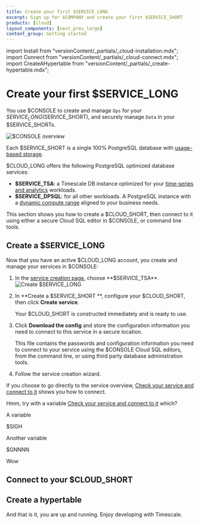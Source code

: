 ```yaml
---
title: Create your first $SERVICE_LONG
excerpt: Sign up for $COMPANY and create your first $SERVICE_SHORT
products: [cloud]
layout_components: [next_prev_large]
content_group: Getting started
---
```


import Install from "versionContent/_partials/_cloud-installation.mdx";
import Connect from "versionContent/_partials/_cloud-connect.mdx";
import CreateAHypertable from "versionContent/_partials/_create-hypertable.mdx";

# Create your first $SERVICE_LONG

You use $CONSOLE to create and manage `Ops` for your $SERVICE_LONG ($SERVICE_SHORT), and securely manage 
`Data` in your $SERVICE_SHORTs. 

![$CONSOLE overview](https://assets.timescale.com/docs/images/console-overview.png)

Each $SERVICE_SHORT is a single 100% PostgreSQL database with [usage-based storage][how-plans-work].

$CLOUD_LONG offers the following PostgreSQL optimized database services:

- **$SERVICE_TSA**: a Timescale DB instance optimized for your 
    [time-series and analytics][what-is-time-series] workloads.
- **$SERVICE_DPSQL**: for all other workloads. A PostgreSQL instance with a 
    [dynamic compute range][what-is-dynamic-postgres] aligned to your business needs.

This section shows you how to create a $CLOUD_SHORT, then connect to it using either a secure Cloud SQL 
editor in $CONSOLE, or command line tools.

<Install />

## Create a $SERVICE_LONG

<Procedure>

Now that you have an active $CLOUD_LONG account, you create and manage your services in $CONSOLE:

1. In the [service creation page]($CONSOLE_CREATE_SERVICE_URL), choose **$SERVICE_TSA**.
   ![Create $SERVICE_LONG](https://assets.timescale.com/docs/images/console-create-service.png)

1. In **Create a $SERVICE_SHORT **, configure your $CLOUD_SHORT, then click **Create service**.

   Your $CLOUD_SHORT is constructed immediately and is ready to use.

1. Click **Download the config** and store the configuration information you need to connect to this service in a 
   secure location. 

   This file contains the passwords and configuration information you need to connect to your service using the
   $CONSOLE Cloud SQL editors, from the command line, or using third party database administration tools.

1. Follow the service creation wizard.   

If you choose to go directly to the service overview, [Check your service and connect to it][connect-to-your-service] 
shows you how to connect.

Hmm, try with a variable [Check your service and connect to it]($CONNECT_TO_SERVICE) which?  

A variable 

$SIGH

Another variable

$GNNNN

Wow


</Procedure> 

## Connect to your $CLOUD_SHORT

<Connect />

## Create a hypertable

<CreateAHypertable />

And that is it, you are up and running. Enjoy developing with Timescale.

[services-how-to]: /use-timescale/:currentVersion:/services/
[install-psql]: /use-timescale/:currentVersion:/integrations/query-admin/psql/
[connect-to-your-service]: /getting-started/:currentVersion:/services/#connect-to-your-service
[create-service]: https://console.cloud.timescale.com/dashboard/create_services
[what-is-time-series]: https://www.timescale.com/blog/what-is-a-time-series-database/#what-is-a-time-series-database
[what-is-dynamic-postgres]: https://www.timescale.com/dynamic-postgresql
[how-plans-work]: /about/:currentVersion:/pricing-and-account-management/#how-plans-work
